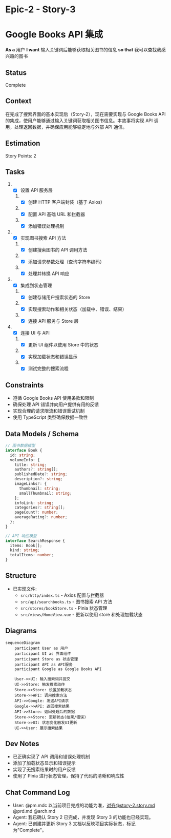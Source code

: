 # Epic-2 - Story-3
# Google Books API 集成

**As a** 用户
**I want** 输入关键词后能够获取相关图书的信息
**so that** 我可以查找我感兴趣的图书

## Status

Complete

## Context

在完成了搜索界面的基本实现后（Story-2），现在需要实现与 Google Books API 的集成，使用户能够通过输入关键词获取相关图书信息。本故事将实现 API 调用，处理返回数据，并确保应用能够稳定地与外部 API 通信。

## Estimation

Story Points: 2

## Tasks

1. - [x] 设置 API 服务层
   1. - [x] 创建 HTTP 客户端封装（基于 Axios）
   2. - [x] 配置 API 基础 URL 和拦截器
   3. - [x] 添加错误处理机制
2. - [x] 实现图书搜索 API 方法
   1. - [x] 创建搜索图书的 API 调用方法
   2. - [x] 添加请求参数处理（查询字符串编码）
   3. - [x] 处理并转换 API 响应
3. - [x] 集成到状态管理
   1. - [x] 创建存储用户搜索状态的 Store
   2. - [x] 实现搜索动作和相关状态（加载中、错误、结果）
   3. - [x] 连接 API 服务与 Store 层
4. - [x] 连接 UI 与 API
   1. - [x] 更新 UI 组件以使用 Store 中的状态
   2. - [x] 实现加载状态和错误显示
   3. - [x] 测试完整的搜索流程

## Constraints

- 遵循 Google Books API 使用条款和限制
- 确保处理 API 错误并向用户提供有用的反馈
- 实现合理的请求限流和错误重试机制
- 使用 TypeScript 类型确保数据一致性

## Data Models / Schema

```typescript
// 图书数据模型
interface Book {
  id: string;
  volumeInfo: {
    title: string;
    authors?: string[];
    publishedDate?: string;
    description?: string;
    imageLinks?: {
      thumbnail: string;
      smallThumbnail: string;
    };
    infoLink: string;
    categories?: string[];
    pageCount?: number;
    averageRating?: number;
  };
}

// API 响应模型
interface SearchResponse {
  items: Book[];
  kind: string;
  totalItems: number;
}
```

## Structure

- 已实现文件:
  - `src/http/index.ts` - Axios 配置与拦截器
  - `src/api/searchbooks.ts` - 图书搜索 API 方法
  - `src/stores/bookStore.ts` - Pinia 状态管理
  - `src/views/HomeView.vue` - 更新以使用 store 和处理加载状态

## Diagrams

```mermaid
sequenceDiagram
    participant User as 用户
    participant UI as 界面组件
    participant Store as 状态管理
    participant API as API服务
    participant Google as Google Books API
    
    User->>UI: 输入搜索词并提交
    UI->>Store: 触发搜索动作
    Store->>Store: 设置加载状态
    Store->>API: 调用搜索方法
    API->>Google: 发送API请求
    Google->>API: 返回搜索结果
    API->>Store: 返回处理后的数据
    Store->>Store: 更新状态(结果/错误)
    Store->>UI: 状态变化触发UI更新
    UI->>User: 展示搜索结果
```

## Dev Notes

- 已正确实现了 API 调用和错误处理机制
- 添加了加载状态显示和错误提示
- 实现了无搜索结果时的用户反馈
- 使用了 Pinia 进行状态管理，保持了代码的清晰和响应性

## Chat Command Log

- User: @pm.mdc 以当前项目完成的功能为准，对齐@story-2.story.md @prd.md @arch.md
- Agent: 我已确认 Story 2 已完成，并发现 Story 3 的功能也已经实现。
- Agent: 已创建并更新 Story 3 文档以反映项目实际状态，标记为"Complete"。 